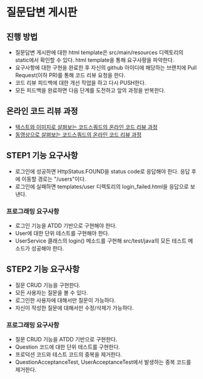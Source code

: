 # 질문답변 게시판
## 진행 방법
* 질문답변 게시판에 대한 html template은 src/main/resources 디렉토리의 static에서 확인할 수 있다. html template을 통해 요구사팡을 파악한다.
* 요구사항에 대한 구현을 완료한 후 자신의 github 아이디에 해당하는 브랜치에 Pull Request(이하 PR)를 통해 코드 리뷰 요청을 한다.
* 코드 리뷰 피드백에 대한 개선 작업을 하고 다시 PUSH한다.
* 모든 피드백을 완료하면 다음 단계를 도전하고 앞의 과정을 반복한다.

## 온라인 코드 리뷰 과정
* [텍스트와 이미지로 살펴보는 코드스쿼드의 온라인 코드 리뷰 과정](https://github.com/code-squad/codesquad-docs/blob/master/codereview/README.md)
* [동영상으로 살펴보는 코드스쿼드의 온라인 코드 리뷰 과정](https://youtu.be/a5c9ku-_fok)


## STEP1 기능 요구사항
* 로그인에 성공하면 HttpStatus.FOUND을 status code로 응답해야 한다. 응답 후에 이동할 경로는 "/users"이다.
* 로그인에 실패하면 templates/user 디렉토리의 login_failed.html을 응답으로 보낸다.

### 프로그래밍 요구사항
* 로그인 기능을 ATDD 기반으로 구현해야 한다.
* User에 대한 단위 테스트를 구현해야 한다.
* UserService 클래스의 login() 메소드를 구현해 src/test/java의 모든 테스트 메소드가 성공해야 한다.

## STEP2 기능 요구사항
* 질문 CRUD 기능을 구현한다.
* 모든 사용자는 질문을 볼 수 있다.
* 로그인한 사용자에 대해서만 질문이 가능하다.
* 자신이 작성한 질문에 대해서만 수정/삭제가 가능하다.

### 프로그래밍 요구사항
* 질문 CRUD 기능을 ATDD 기반으로 구현한다.
* Question 코드에 대한 단위 테스트를 구현한다.
* 프로덕션 코드와 테스트 코드의 중복을 제거한다.
* QuestionAcceptanceTest, UserAcceptanceTest에서 발생하는 중복 코드를 제거한다.